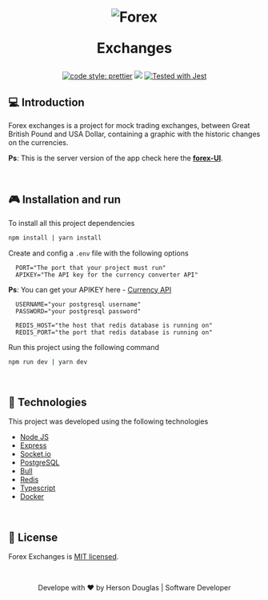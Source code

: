 <h1 align="center">
  <img src="https://i.postimg.cc/G3qV7RL2/forex.png" alt="Forex">

  <p align="center">Exchanges</p>
</h1>
<p align="center">
  <a href= "https://github.com/prettier/prettier"><img alt="code style: prettier" src="https://img.shields.io/badge/code_style-prettier-ff69b4.svg"></a>
  <a href="#license"><img src="https://img.shields.io/github/license/sourcerer-io/hall-of-fame.svg?colorB=ff0000"></a>
  <a href="https://github.com/facebook/jest"><img src="https://img.shields.io/badge/tested_with-jest-99424f.svg" alt="Tested with Jest"></a>
</p>

## 💻 Introduction

Forex exchanges is a project for mock trading exchanges, between Great British Pound and USA Dollar, containing a graphic with the historic changes on the currencies.

**Ps**: This is the server version of the app check here the **[forex-UI](https://github.com/Doug821/Forex-UI)**.

<br>

## 🎮 Installation and run

To install all this project dependencies

```bash
npm install | yarn install
```

Create and config a `.env` file with the following options

```dosini
  PORT="The port that your project must run"
  APIKEY="The API key for the currency converter API"
```

**Ps**: You can get your APIKEY here - [Currency API](https://www.currencyconverterapi.com/)

```dosini
  USERNAME="your postgresql username"
  PASSWORD="your postgresql password"

  REDIS_HOST="the host that redis database is running on"
  REDIS_PORT="the port that redis database is running on"
```

Run this project using the following command

```bash
npm run dev | yarn dev
```
<br>

## 🚀 Technologies

This project was developed using the following technologies

- [Node JS](https://nodejs.org/)
- [Express](https://expressjs.com/)
- [Socket.io](https://socket.io/)
- [PostgreSQL](https://www.postgresql.org/)
- [Bull](https://github.com/OptimalBits/bull)
- [Redis](https://redis.io/)
- [Typescript](https://www.typescriptlang.org/)
- [Docker](https://www.docker.com/)

<br>

## 📝 License

Forex Exchanges is [MIT licensed](./LICENSE).

<br>

<p align="center">Develope with ❤ by Herson Douglas | Software Developer</p>

